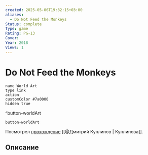 ```yaml
---
created: 2025-05-06T19:32:15+03:00
aliases:
  - Do Not Feed the Monkeys
Status: complete
Type: game
Rating: PG-13
Cover:
Year: 2018
Views: 1
---
```


# Do Not Feed the Monkeys




```button
name World Art
type link
action 
customColor #7a0000
hidden true
```
^button-worldArt



`button-worldArt`

Посмотрел [прохождение](https://youtu.be/2_QOvcGtgnw?si=6MV_x8uKSJRKQV4H) [[@Дмитрий Куплинов | Куплинова]].

## Описание


